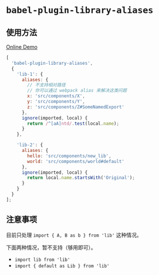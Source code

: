 # `babel-plugin-library-aliases`

## 使用方法

[Online Demo](https://astexplorer.net/#/gist/44d95f68a6c130323005425722581376/)

```js
[
  'babel-plugin-library-aliases',
  {
    'lib-1': {
      aliases: {
        // 不支持相对路径
        // 你可以通过 webpack alias 来解决这类问题
        x: 'src/components/X',
        y: 'src/components/Y',
        z: 'src/components/Z#SomeNamedExport'
      },
      ignore(imported, local) {
        return /^[aA]ntd/.test(local.name);
      }
    },

    'lib-2': {
      aliases: {
        hello: 'src/components/new_lib',
        world: 'src/components/world#default'
      },
      ignore(imported, local) {
        return local.name.startsWith('Original');
      }
    }
  }
];
```

## 注意事项

目前只处理 `import { A, B as b } from 'lib'` 这种情况。

下面两种情况，暂不支持（够用即可）。

- `import lib from 'lib'`
- `import { default as Lib } from 'lib'`

